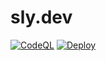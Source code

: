 # sly.dev
 
[![CodeQL](https://github.com/mrjohnsly/sly.dev/actions/workflows/codeql.yml/badge.svg?branch=main)](https://github.com/mrjohnsly/sly.dev/actions/workflows/codeql.yml)
[![Deploy](https://github.com/mrjohnsly/sly.dev/actions/workflows/deploy.yml/badge.svg?branch=main)](https://github.com/mrjohnsly/sly.dev/actions/workflows/deploy.yml)